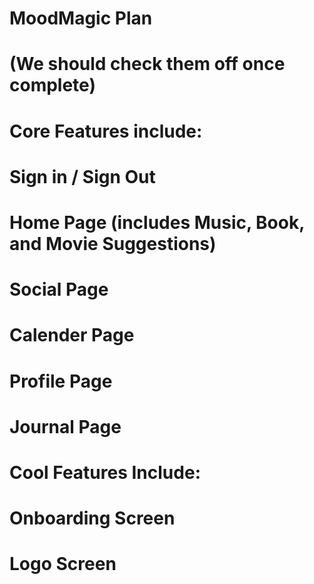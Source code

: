 # MoodMagic Plan

# (We should check them off once complete)

# Core Features include:
  # Sign in / Sign Out
  # Home Page (includes Music, Book, and Movie Suggestions)
  # Social Page
  # Calender Page
  # Profile Page
  # Journal Page

# Cool Features Include:
  # Onboarding Screen
  # Logo Screen
